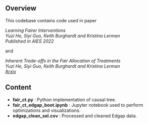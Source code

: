 ## Overview

This codebase contains code used in paper 

*Learning Fairer Interventions*  
*Yuzi He, Siyi Guo, Keith Burghardt and Kristina Lerman*  
*Published in AIES 2022*  

and 

*Inherent Trade-offs in the Fair Allocation of Treatments*  
*Yuzi He, Siyi Guo, Keith Burghardt and Kristina Lerman*  
[Arxiv](https://arxiv.org/abs/2010.16409)


## Content

* **fair_ct.py** : Python implementation of causal tree. 
* **fair_ct_edgap_boot.ipynb** : Jupyter notebook used to perform optimizations and visualizations.  
* **edgap_clean_sel.csv** : Processed and cleaned Edgap data.  

